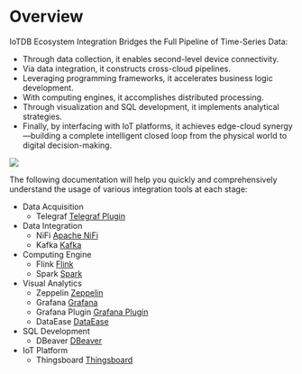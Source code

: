 <!--

    Licensed to the Apache Software Foundation (ASF) under one
    or more contributor license agreements.  See the NOTICE file
    distributed with this work for additional information
    regarding copyright ownership.  The ASF licenses this file
    to you under the Apache License, Version 2.0 (the
    "License"); you may not use this file except in compliance
    with the License.  You may obtain a copy of the License at
    
        http://www.apache.org/licenses/LICENSE-2.0
    
    Unless required by applicable law or agreed to in writing,
    software distributed under the License is distributed on an
    "AS IS" BASIS, WITHOUT WARRANTIES OR CONDITIONS OF ANY
    KIND, either express or implied.  See the License for the
    specific language governing permissions and limitations
    under the License.

-->

# Overview

IoTDB Ecosystem Integration Bridges the Full Pipeline of Time-Series Data:
- Through data collection, it enables second-level device connectivity.
- Via data integration, it constructs cross-cloud pipelines.
- Leveraging programming frameworks, it accelerates business logic development.
- With computing engines, it accomplishes distributed processing.
- Through visualization and SQL development, it implements analytical strategies.
- Finally, by interfacing with IoT platforms, it achieves edge-cloud synergy—building a complete intelligent closed loop from the physical world to digital decision-making.

![](/img/eco-overview-en.png)

The following documentation will help you quickly and comprehensively understand the usage of various integration tools at each stage:

- Data Acquisition
    - Telegraf [Telegraf Plugin](./Telegraf.md)
- Data Integration
    - NiFi [Apache NiFi](./NiFi-IoTDB.md)
    - Kafka [Kafka](./Programming-Kafka.md)
- Computing Engine
    - Flink [Flink](./Flink-IoTDB.md)
    - Spark [Spark](./Spark-IoTDB.md)
- Visual Analytics
    - Zeppelin [Zeppelin](./Zeppelin-IoTDB.md)
    - Grafana [Grafana](./Grafana-Connector.md)
    - Grafana Plugin [Grafana Plugin](./Grafana-Plugin.md)
    - DataEase [DataEase](./DataEase.md)
- SQL Development
    - DBeaver [DBeaver](./DBeaver.md)
- IoT Platform
    - Thingsboard [Thingsboard](./Thingsboard.md)